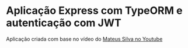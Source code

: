 # Aplicação Express com TypeORM e autenticação com JWT

Aplicação criada com base no vídeo do [Mateus Silva no Youtube](https://www.youtube.com/watch?v=TjAXBLszCb0)
